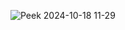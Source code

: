 ![Peek 2024-10-18 11-29](https://github.com/user-attachments/assets/1799cac5-e429-41d5-97d5-b67da0055a69)
